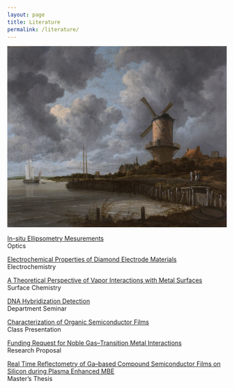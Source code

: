 ```yaml
---
layout: page
title: Literature
permalink: /literature/
---
```


<img src="/image/JacobVanRuisdael.Windmill.jpg" alt="ruisdael">

<br>

<a href="/link/in-situ-ellipsometry-mesurements.pdf">In-situ Ellipsometry Mesurements</a>
<br>
Optics

<a href="/link/electrochemical-properties-of-diamond-electrode-materials.pdf">Electrochemical Properties of Diamond Electrode Materials</a>
<br>
Electrochemistry

<a href="/link/a-theoretical-perspective-of-vapor-interactions-with-metal-surfaces.pdf">A Theoretical Perspective of Vapor Interactions with Metal Surfaces</a>
<br>
Surface Chemistry

<a href="/link/dna-hybridization-detection.pdf">DNA Hybridization Detection</a>
<br>
Department Seminar

<a href="/link/characterization-of-organic-semiconductor-films.pdf">Characterization of Organic Semiconductor Films</a>
<br>
Class Presentation

<a href="/link/funding-request-for-noble-gas-transition-metal-interactions.pdf">Funding Request for Noble Gas–Transition Metal Interactions</a>
<br>
Research Proposal

<a href="/link/real-time-reflectometry-of-ga-based-compound-semiconductor-films-on-silicon-during-plasma-enhanced-molecular-beam-epitaxy.pdf">Real Time Reflectometry of Ga–based Compound Semiconductor Films on Silicon during Plasma Enhanced MBE</a>
<br>
Master’s Thesis
